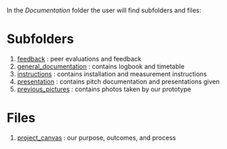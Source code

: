 In the *Documentation* folder the user will find subfolders and files:
# Subfolders

1. [feedback](projects\Filamentals_Ana_Yoldas_Zach\Documentation\feedback) : peer evaluations and feedback
2. [general_documentation](projects\Filamentals_Ana_Yoldas_Zach\Documentation\general_documentation) : contains logbook and timetable
3. [instructions](projects\Filamentals_Ana_Yoldas_Zach\Documentation\instructions) : contains installation and measurement instructions
4. [presentation](projects\Filamentals_Ana_Yoldas_Zach\Documentation\presentation) : contains pitch documentation and presentations given
5. [previous_pictures](projects\Filamentals_Ana_Yoldas_Zach\Documentation\previous_pictures) : contains photos taken by our prototype


# Files
1. [project_canvas](projects\Filamentals_Ana_Yoldas_Zach\Documentation\project_canvas_Ana_Yoldas_Zach.md) : our purpose, outcomes, and process